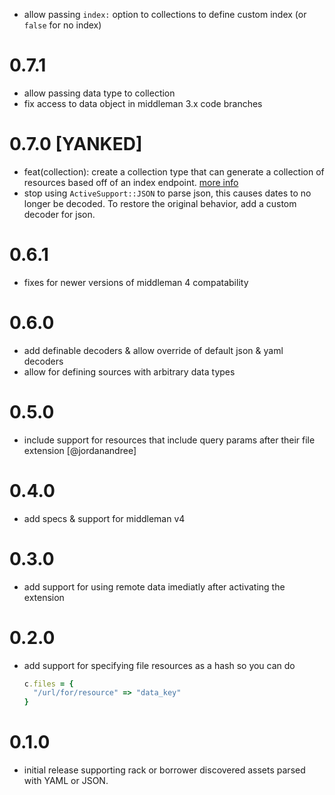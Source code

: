 - allow passing `index:` option to collections to define custom index (or `false` for no index)

# 0.7.1
- allow passing data type to collection
- fix access to data object in middleman 3.x code branches

# 0.7.0 [YANKED]
- feat(collection): create a collection type that can generate a collection of resources based off of an index endpoint. [more info](readme.md#creating-a-collection)
- stop using `ActiveSupport::JSON` to parse json, this causes dates to no longer be decoded. To restore the original behavior, add a custom decoder for json.

# 0.6.1
- fixes for newer versions of middleman 4 compatability

# 0.6.0
- add definable decoders & allow override of default json & yaml decoders
- allow for defining sources with arbitrary data types

# 0.5.0
- include support for resources that include query params after their file extension [@jordanandree]

# 0.4.0
- add specs & support for middleman v4

# 0.3.0
- add support for using remote data imediatly after activating the extension

# 0.2.0
- add support for specifying file resources as a hash so you can do
  ```ruby
  c.files = {
    "/url/for/resource" => "data_key"
  }
  ```

# 0.1.0
- initial release supporting rack or borrower discovered assets parsed with YAML or JSON.
